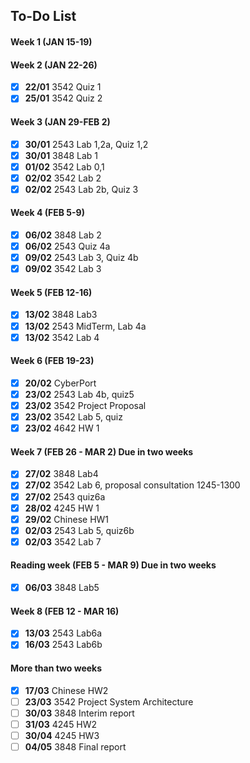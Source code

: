 ## To-Do List
#### Week 1 (JAN 15-19)
#### Week 2 (JAN 22-26)
- [x] **22/01** 3542 Quiz 1
- [x] **25/01** 3542 Quiz 2
#### Week 3 (JAN 29-FEB 2)
- [x] **30/01** 2543 Lab 1,2a, Quiz 1,2
- [x] **30/01** 3848 Lab 1
- [x] **01/02** 3542 Lab 0,1
- [x] **02/02** 3542 Lab 2
- [x] **02/02** 2543 Lab 2b, Quiz 3
#### Week 4 (FEB 5-9)
- [x] **06/02** 3848 Lab 2
- [x] **06/02** 2543 Quiz 4a
- [x] **09/02** 2543 Lab 3, Quiz 4b
- [x] **09/02** 3542 Lab 3
#### Week 5 (FEB 12-16)
- [x] **13/02** 3848 Lab3
- [x] **13/02** 2543 MidTerm, Lab 4a
- [x] **13/02** 3542 Lab 4
#### Week 6 (FEB 19-23) 
- [x] **20/02** CyberPort
- [x] **23/02** 2543 Lab 4b, quiz5
- [x] **23/02** 3542 Project Proposal
- [x] **23/02** 3542 Lab 5, quiz
- [x] **23/02** 4642 HW 1
#### Week 7 (FEB 26 - MAR 2) Due in two weeks
- [x] **27/02** 3848 Lab4
- [x] **27/02** 3542 Lab 6, proposal consultation 1245-1300
- [x] **27/02** 2543 quiz6a
- [x] **28/02** 4245 HW 1
- [x] **29/02** Chinese HW1
- [x] **02/03** 2543 Lab 5, quiz6b
- [x] **02/03** 3542 Lab 7
#### Reading week (FEB 5 - MAR 9) Due in two weeks
- [x] **06/03** 3848 Lab5
#### Week 8 (FEB 12 - MAR 16) 
- [x] **13/03** 2543 Lab6a
- [x] **16/03** 2543 Lab6b
#### More than two weeks
- [x] **17/03** Chinese HW2
- [ ] **23/03** 3542 Project System Architecture
- [ ] **30/03** 3848 Interim report
- [ ] **31/03** 4245 HW2
- [ ] **30/04** 4245 HW3
- [ ] **04/05** 3848 Final report
